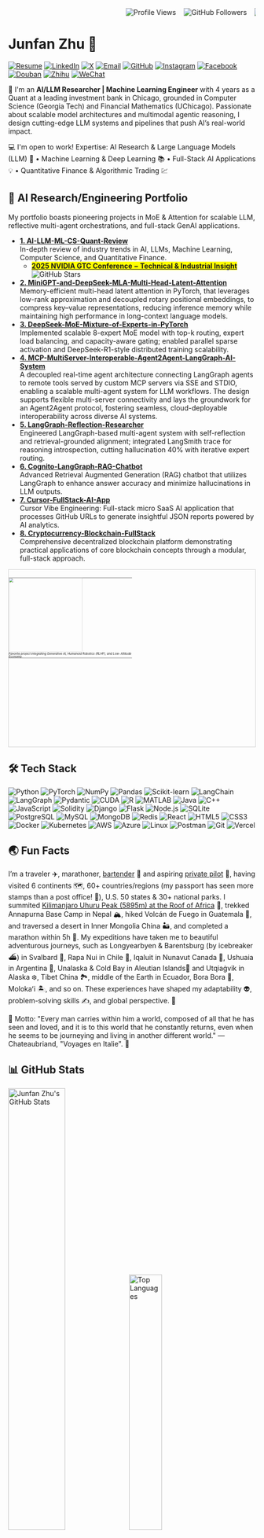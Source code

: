 
<div align="left">
  <marquee behavior="alternate" scrollamount="3">
    <img src="https://komarev.com/ghpvc/?username=junfanz1&color=blue" alt="Profile Views" />
    &nbsp;&nbsp;
    <img src="https://img.shields.io/github/followers/junfanz1?style=social" alt="GitHub Followers" />
    &nbsp;&nbsp;
    <img src="https://img.shields.io/github/stars/junfanz1?style=social" alt="GitHub Stars" />
  </marquee>
</div>

# Junfan Zhu 👋

[![Resume](https://img.shields.io/badge/Resume-FF5722?style=flat-square&logo=adobeacrobatreader&logoColor=white)](https://static.us.edusercontent.com/files/hGv7UGCq3KXbH1mDnM7xTY6Q)
[![LinkedIn](https://img.shields.io/badge/LinkedIn-0A66C2?style=flat-square&logo=linkedin&logoColor=white)](https://www.linkedin.com/in/junfan-zhu/)
[![X](https://img.shields.io/badge/X-000000?style=flat-square&logo=x&logoColor=white)](https://x.com/junfanzhu98)
[![Email](https://img.shields.io/badge/Email-D14836?style=flat-square&logo=gmail&logoColor=white)](mailto:junfanzhu98@gmail.com)
[![GitHub](https://img.shields.io/badge/GitHub-181717?style=flat-square&logo=github&logoColor=white)](https://github.com/junfanz1)
[![Instagram](https://img.shields.io/badge/Instagram-E4405F?style=flat-square&logo=instagram&logoColor=white)](https://www.instagram.com/junfan_zhu/)
[![Facebook](https://img.shields.io/badge/Facebook-1877F2?style=flat-square&logo=facebook&logoColor=white)](https://www.facebook.com/junfan.zhu.961/)
[![Douban](https://img.shields.io/badge/Douban-007722?style=flat-square&logo=douban&logoColor=white)](https://www.douban.com/people/junfanz/)
[![Zhihu](https://img.shields.io/badge/Zhihu-0084FF?style=flat-square&logo=zhihu&logoColor=white)](https://www.zhihu.com/people/zhu-jun-fan-33)
[![WeChat](https://img.shields.io/badge/WeChat-07C160?style=flat-square&logo=wechat&logoColor=white)](https://github.com/user-attachments/assets/46cedafa-ee24-40f0-af5b-bf4706019aa5)


🤗 I'm an **AI/LLM Researcher | Machine Learning Engineer** with 4 years as a Quant at a leading investment bank in Chicago, grounded in Computer Science (Georgia Tech) and Financial Mathematics (UChicago). Passionate about scalable model architectures and multimodal agentic reasoning, I design cutting-edge LLM systems and pipelines that push AI’s real-world impact. 

💻 I'm open to work! Expertise: AI Research & Large Language Models (LLM) 🤖  • Machine Learning & Deep Learning 📚  • Full-Stack AI Applications 💡  • Quantitative Finance & Algorithmic Trading 💹


## 🚀 AI Research/Engineering Portfolio

My portfolio boasts pioneering projects in MoE & Attention for scalable LLM, reflective multi-agent orchestrations, and full-stack GenAI applications. 

- **[1. AI-LLM-ML-CS-Quant-Review](https://github.com/junfanz1/AI-LLM-ML-CS-Quant-Review)**  
  In-depth review of industry trends in AI, LLMs, Machine Learning, Computer Science, and Quantitative Finance. 
  - <mark>[__2025 NVIDIA GTC Conference − Technical & Industrial Insight__](https://github.com/junfanz1/AI-LLM-ML-CS-Quant-Review/blob/main/NVIDIA%20GTC/GTC%202025.md)</mark> <img src="https://img.shields.io/github/stars/junfanz1%2FAI-LLM-ML-CS-Quant-Review" alt="GitHub Stars" />
- **[2. MiniGPT-and-DeepSeek-MLA-Multi-Head-Latent-Attention](https://github.com/junfanz1/DeepSeek-MLA)**  
  Memory-efficient multi-head latent attention in PyTorch, that leverages low-rank approximation and decoupled rotary positional embeddings, to compress key–value representations, reducing inference memory while maintaining high performance in long-context language models. 
- **[3. DeepSeek-MoE-Mixture-of-Experts-in-PyTorch](https://github.com/junfanz1/MoE-Mixture-of-Experts-in-PyTorch)**  
  Implemented scalable 8-expert MoE model with top-k routing, expert load balancing, and capacity-aware gating; enabled parallel sparse activation and DeepSeek-R1-style distributed training scalability.
- **[4. MCP-MultiServer-Interoperable-Agent2Agent-LangGraph-AI-System](https://github.com/junfanz1/MCP-Servers)**  
  A decoupled real-time agent architecture connecting LangGraph agents to remote tools served by custom MCP servers via SSE and STDIO, enabling a scalable multi-agent system for LLM workflows. The design supports flexible multi-server connectivity and lays the groundwork for an Agent2Agent protocol, fostering seamless, cloud-deployable interoperability across diverse AI systems.
- **[5. LangGraph-Reflection-Researcher](https://github.com/junfanz1/LangGraph-Reflection-Researcher)**  
  Engineered LangGraph-based multi-agent system with self-reflection and retrieval-grounded alignment; integrated LangSmith trace for reasoning introspection, cutting hallucination 40% with iterative expert routing.
- **[6. Cognito-LangGraph-RAG-Chatbot](https://github.com/junfanz1/Cognito-LangGraph-RAG-Chatbot)**  
  Advanced Retrieval Augmented Generation (RAG) chatbot that utilizes LangGraph to enhance answer accuracy and minimize hallucinations in LLM outputs.
- **[7. Cursor-FullStack-AI-App](https://github.com/junfanz1/Cursor-FullStack-AI-App)**  
  Cursor Vibe Engineering: Full-stack micro SaaS AI application that processes GitHub URLs to generate insightful JSON reports powered by AI analytics. 
- **[8. Cryptocurrency-Blockchain-FullStack](https://github.com/junfanz1/Cryptocurrency-Blockchain-FullStack)**  
  Comprehensive decentralized blockchain platform demonstrating practical applications of core blockchain concepts through a modular, full-stack approach.
  
<div style="display: inline-block; border: 1px solid lightgray; padding: 0;">
  <table style="border-collapse: collapse; transform: scale(0.5); transform-origin: 0 0;">
    <tr>
      <td style="padding: 0;">
        <img src="https://github.com/user-attachments/assets/17a05ffb-200b-437e-9b66-cd003abc6c8e" 
             style="display: block; width: 300px; height: auto;">
      </td>
    </tr>
    <tr>
      <td style="padding: 2px 0 0 0;">
        <em style="display: block; font-size: 12px; line-height: 1; margin: 0;">Favorite project integrating Generative AI, Humanoid Robotics (RLHF), and Low-Altitude Economy.</em>
      </td>
    </tr>
  </table>
</div>

## 🛠️ Tech Stack

![Python](https://img.shields.io/badge/Python-3776AB?style=for-the-badge&logo=python&logoColor=white)
![PyTorch](https://img.shields.io/badge/PyTorch-EE4C2C?style=for-the-badge&logo=pytorch&logoColor=white)
![NumPy](https://img.shields.io/badge/NumPy-013243?style=for-the-badge&logo=numpy&logoColor=white)
![Pandas](https://img.shields.io/badge/Pandas-150458?style=for-the-badge&logo=pandas&logoColor=white)
![Scikit-learn](https://img.shields.io/badge/Scikit--learn-F7931E?style=for-the-badge&logo=scikitlearn&logoColor=white)
![LangChain](https://img.shields.io/badge/LangChain-FF9900?style=for-the-badge&logo=langchain&logoColor=white)
![LangGraph](https://img.shields.io/badge/LangGraph-4A90E2?style=for-the-badge&logo=langchain&logoColor=white)
![Pydantic](https://img.shields.io/badge/Pydantic-0053FF?style=for-the-badge&logo=pydantic&logoColor=white)
![CUDA](https://img.shields.io/badge/CUDA-76B900?style=for-the-badge&logo=nvidia&logoColor=white)
![R](https://img.shields.io/badge/R-276DC3?style=for-the-badge&logo=r&logoColor=white)
![MATLAB](https://img.shields.io/badge/MATLAB-0076A8?style=for-the-badge&logo=mathworks&logoColor=white)
![Java](https://img.shields.io/badge/Java-ED8B00?style=for-the-badge&logo=openjdk&logoColor=white)
![C++](https://img.shields.io/badge/C++-00599C?style=for-the-badge&logo=c%2B%2B&logoColor=white)
![JavaScript](https://img.shields.io/badge/JavaScript-F7DF1E?style=for-the-badge&logo=javascript&logoColor=black)
![Solidity](https://img.shields.io/badge/Solidity-363636?style=for-the-badge&logo=solidity&logoColor=white)
![Django](https://img.shields.io/badge/Django-092E20?style=for-the-badge&logo=django&logoColor=white)
![Flask](https://img.shields.io/badge/Flask-000000?style=for-the-badge&logo=flask&logoColor=white)
![Node.js](https://img.shields.io/badge/Node.js-339933?style=for-the-badge&logo=nodedotjs&logoColor=white)
![SQLite](https://img.shields.io/badge/SQLite-003B57?style=for-the-badge&logo=sqlite&logoColor=white)
![PostgreSQL](https://img.shields.io/badge/PostgreSQL-316192?style=for-the-badge&logo=postgresql&logoColor=white)
![MySQL](https://img.shields.io/badge/MySQL-4479A1?style=for-the-badge&logo=mysql&logoColor=white)
![MongoDB](https://img.shields.io/badge/MongoDB-47A248?style=for-the-badge&logo=mongodb&logoColor=white)
![Redis](https://img.shields.io/badge/Redis-DC382D?style=for-the-badge&logo=redis&logoColor=white)
![React](https://img.shields.io/badge/React-20232A?style=for-the-badge&logo=react&logoColor=61DAFB)
![HTML5](https://img.shields.io/badge/HTML5-E34F26?style=for-the-badge&logo=html5&logoColor=white)
![CSS3](https://img.shields.io/badge/CSS3-1572B6?style=for-the-badge&logo=css3&logoColor=white)
![Docker](https://img.shields.io/badge/Docker-2496ED?style=for-the-badge&logo=docker&logoColor=white)
![Kubernetes](https://img.shields.io/badge/Kubernetes-326CE5?style=for-the-badge&logo=kubernetes&logoColor=white)
![AWS](https://img.shields.io/badge/AWS-232F3E?style=for-the-badge&logo=amazon-aws&logoColor=white)
![Azure](https://img.shields.io/badge/Azure-0078D4?style=for-the-badge&logo=microsoft-azure&logoColor=white)
![Linux](https://img.shields.io/badge/Linux-FCC624?style=for-the-badge&logo=linux&logoColor=black)
![Postman](https://img.shields.io/badge/Postman-FF6C37?style=for-the-badge&logo=postman&logoColor=white)
![Git](https://img.shields.io/badge/Git-F05032?style=for-the-badge&logo=git&logoColor=white)
![Vercel](https://img.shields.io/badge/Vercel-000000?style=for-the-badge&logo=vercel&logoColor=white)

## 🌏 Fun Facts

I’m a traveler ✈️, marathoner, [bartender](https://www.linkedin.com/in/junfan-zhu/details/certifications/1706288434402/single-media-viewer/?profileId=ACoAABxP-p0BpUNGDf347aKh_1uJAPzG4er0As8) 🍷 and aspiring [private pilot](https://www.linkedin.com/in/junfan-zhu/details/certifications/1741645996996/single-media-viewer/?profileId=ACoAABxP-p0BpUNGDf347aKh_1uJAPzG4er0As8) 🚁, having visited 6 continents 🗺️, 60+ countries/regions (my passport has seen more stamps than a post office! 🛂), U.S. 50 states & 30+ national parks. I summited [Kilimanjaro Uhuru Peak (5895m) at the Roof of Africa](https://reservations.tanzaniaparks.go.tz:8090/VisitorsRerification.aspx?xID=2476363&xPermitCode=TNP/KI_MA/0044528) 🦒, trekked Annapurna Base Camp in Nepal 🏔, hiked Volcán de Fuego in Guatemala 🌋, and traversed a desert in Inner Mongolia China 🏜, and completed a marathon within 5h 🏃. My expeditions have taken me to beautiful adventurous journeys, such as Longyearbyen & Barentsburg (by icebreaker ⛴) in Svalbard 🥶, Rapa Nui in Chile 🗿, Iqaluit in Nunavut Canada 🐋, Ushuaia in Argentina 🐧, Unalaska & Cold Bay in Aleutian Islands🗻 and Utqiaġvik in Alaska ❄️, Tibet China 🏞️, middle of the Earth in Ecuador, Bora Bora 🪸, Molokaʻi 🏝️, and so on. These experiences have shaped my adaptability 👽, problem-solving skills ✍️, and global perspective. 🌊

📖 Motto: "Every man carries within him a world, composed of all that he has seen and loved, and it is to this world that he constantly returns, even when he seems to be journeying and living in another different world." — Chateaubriand, "Voyages en Italie". 🌅


## 📊 GitHub Stats

<div align="left">
  <img width="48%" src="https://github-readme-stats.vercel.app/api?username=junfanz1&show_icons=true&theme=default" alt="Junfan Zhu's GitHub Stats" />
  <img width="36.5%" src="https://github-readme-stats.vercel.app/api/top-langs/?username=junfanz1&layout=compact&theme=default" alt="Top Languages" />
  <img width="48%" src="https://streak-stats.demolab.com?user=junfanz1&theme=default" alt="GitHub Streak" />
  <img width="32.5%" src="https://github-profile-summary-cards.vercel.app/api/cards/most-commit-language?username=junfanz1&theme=github" alt="Total Contributions" />
   <img width="64%" src="https://github-profile-summary-cards.vercel.app/api/cards/profile-details?username=junfanz1&theme=github" alt="https://github.com/junfanz1" />
</div>

[![Contribution Heatmap](https://ghchart.rshah.org/junfanz1?bg=ffffff)](https://github.com/junfanz1)  
